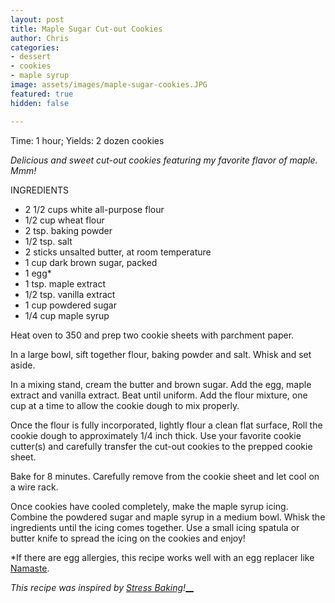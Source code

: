 ```yaml
---
layout: post
title: Maple Sugar Cut-out Cookies
author: Chris
categories:
- dessert
- cookies
- maple syrup
image: assets/images/maple-sugar-cookies.JPG
featured: true
hidden: false

---
```

Time: 1 hour; Yields: 2 dozen cookies

_Delicious and sweet cut-out cookies featuring my favorite flavor of maple. Mmm!_

INGREDIENTS

* 2 1/2 cups white all-purpose flour
* 1/2 cup wheat flour
* 2 tsp. baking powder
* 1/2 tsp. salt
* 2 sticks unsalted butter, at room temperature
* 1 cup dark brown sugar, packed
* 1 egg*
* 1 tsp. maple extract
* 1/2 tsp. vanilla extract
* 1 cup powdered sugar
* 1/4 cup maple syrup

Heat oven to 350 and prep two cookie sheets with parchment paper.

In a large bowl, sift together flour, baking powder and salt. Whisk and set aside.

In a mixing stand, cream the butter and brown sugar. Add the egg, maple extract and vanilla extract. Beat until uniform. Add the flour mixture, one cup at a time to allow the cookie dough to mix properly.

Once the flour is fully incorporated, lightly flour a clean flat surface, Roll the cookie dough to approximately 1/4 inch thick. Use your favorite cookie cutter(s) and carefully transfer the cut-out cookies to the prepped cookie sheet.

Bake for 8 minutes. Carefully remove from the cookie sheet and let cool on a wire rack. 

Once cookies have cooled completely, make the maple syrup icing. Combine the powdered sugar and maple syrup in a medium bowl. Whisk the ingredients until the icing comes together. Use a small icing spatula or butter knife to spread the icing on the cookies and enjoy!

\*If there are egg allergies, this recipe works well with an egg replacer like [Namaste](https://www.amazon.com/Namaste-Foods-Egg-Replacer-Ounce/dp/B016EMSCTS). 

_This recipe was inspired by_ [_Stress Baking_](https://stressbaking.com/maple-sugar-cookies/#tasty-recipes-9737)_!_[__](https://www.amazon.com/Namaste-Foods-Egg-Replacer-Ounce/dp/B016EMSCTS)